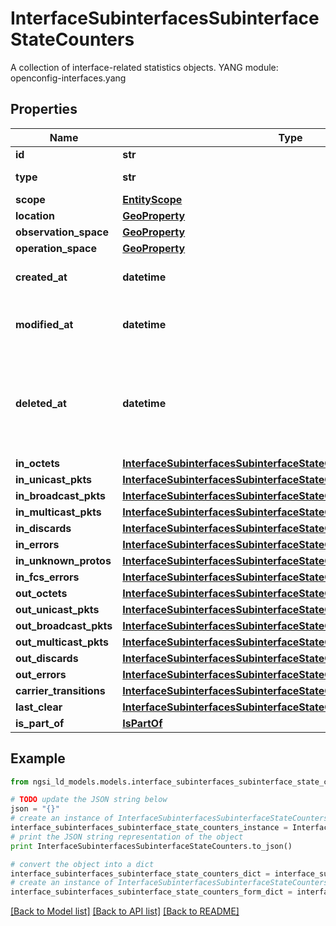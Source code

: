 # InterfaceSubinterfacesSubinterfaceStateCounters

A collection of interface-related statistics objects.  YANG module: openconfig-interfaces.yang 

## Properties

Name | Type | Description | Notes
------------ | ------------- | ------------- | -------------
**id** | **str** | Entity id.  | [optional] 
**type** | **str** | NGSI-LD Entity identifier. It has to be InterfaceSubinterfacesSubinterfaceStateCounters. | [default to 'InterfaceSubinterfacesSubinterfaceStateCounters']
**scope** | [**EntityScope**](EntityScope.md) |  | [optional] 
**location** | [**GeoProperty**](GeoProperty.md) |  | [optional] 
**observation_space** | [**GeoProperty**](GeoProperty.md) |  | [optional] 
**operation_space** | [**GeoProperty**](GeoProperty.md) |  | [optional] 
**created_at** | **datetime** | Is defined as the temporal Property at which the Entity, Property or Relationship was entered into an NGSI-LD system.  | [optional] [readonly] 
**modified_at** | **datetime** | Is defined as the temporal Property at which the Entity, Property or Relationship was last modified in an NGSI-LD system, e.g. in order to correct a previously entered incorrect value.  | [optional] [readonly] 
**deleted_at** | **datetime** | Is defined as the temporal Property at which the Entity, Property or Relationship was deleted from an NGSI-LD system.  Entity deletion timestamp. See clause 4.8 It is only used in notifications reporting deletions and in the Temporal Representation of Entities (clause 4.5.6), Properties (clause 4.5.7), Relationships (clause 4.5.8) and LanguageProperties (clause 5.2.32).  | [optional] [readonly] 
**in_octets** | [**InterfaceSubinterfacesSubinterfaceStateCountersInOctets**](InterfaceSubinterfacesSubinterfaceStateCountersInOctets.md) |  | [optional] 
**in_unicast_pkts** | [**InterfaceSubinterfacesSubinterfaceStateCountersInUnicastPkts**](InterfaceSubinterfacesSubinterfaceStateCountersInUnicastPkts.md) |  | [optional] 
**in_broadcast_pkts** | [**InterfaceSubinterfacesSubinterfaceStateCountersInBroadcastPkts**](InterfaceSubinterfacesSubinterfaceStateCountersInBroadcastPkts.md) |  | [optional] 
**in_multicast_pkts** | [**InterfaceSubinterfacesSubinterfaceStateCountersInMulticastPkts**](InterfaceSubinterfacesSubinterfaceStateCountersInMulticastPkts.md) |  | [optional] 
**in_discards** | [**InterfaceSubinterfacesSubinterfaceStateCountersInDiscards**](InterfaceSubinterfacesSubinterfaceStateCountersInDiscards.md) |  | [optional] 
**in_errors** | [**InterfaceSubinterfacesSubinterfaceStateCountersInErrors**](InterfaceSubinterfacesSubinterfaceStateCountersInErrors.md) |  | [optional] 
**in_unknown_protos** | [**InterfaceSubinterfacesSubinterfaceStateCountersInUnknownProtos**](InterfaceSubinterfacesSubinterfaceStateCountersInUnknownProtos.md) |  | [optional] 
**in_fcs_errors** | [**InterfaceSubinterfacesSubinterfaceStateCountersInFcsErrors**](InterfaceSubinterfacesSubinterfaceStateCountersInFcsErrors.md) |  | [optional] 
**out_octets** | [**InterfaceSubinterfacesSubinterfaceStateCountersOutOctets**](InterfaceSubinterfacesSubinterfaceStateCountersOutOctets.md) |  | [optional] 
**out_unicast_pkts** | [**InterfaceSubinterfacesSubinterfaceStateCountersOutUnicastPkts**](InterfaceSubinterfacesSubinterfaceStateCountersOutUnicastPkts.md) |  | [optional] 
**out_broadcast_pkts** | [**InterfaceSubinterfacesSubinterfaceStateCountersOutBroadcastPkts**](InterfaceSubinterfacesSubinterfaceStateCountersOutBroadcastPkts.md) |  | [optional] 
**out_multicast_pkts** | [**InterfaceSubinterfacesSubinterfaceStateCountersOutMulticastPkts**](InterfaceSubinterfacesSubinterfaceStateCountersOutMulticastPkts.md) |  | [optional] 
**out_discards** | [**InterfaceSubinterfacesSubinterfaceStateCountersOutDiscards**](InterfaceSubinterfacesSubinterfaceStateCountersOutDiscards.md) |  | [optional] 
**out_errors** | [**InterfaceSubinterfacesSubinterfaceStateCountersOutErrors**](InterfaceSubinterfacesSubinterfaceStateCountersOutErrors.md) |  | [optional] 
**carrier_transitions** | [**InterfaceSubinterfacesSubinterfaceStateCountersCarrierTransitions**](InterfaceSubinterfacesSubinterfaceStateCountersCarrierTransitions.md) |  | [optional] 
**last_clear** | [**InterfaceSubinterfacesSubinterfaceStateCountersLastClear**](InterfaceSubinterfacesSubinterfaceStateCountersLastClear.md) |  | [optional] 
**is_part_of** | [**IsPartOf**](IsPartOf.md) |  | 

## Example

```python
from ngsi_ld_models.models.interface_subinterfaces_subinterface_state_counters import InterfaceSubinterfacesSubinterfaceStateCounters

# TODO update the JSON string below
json = "{}"
# create an instance of InterfaceSubinterfacesSubinterfaceStateCounters from a JSON string
interface_subinterfaces_subinterface_state_counters_instance = InterfaceSubinterfacesSubinterfaceStateCounters.from_json(json)
# print the JSON string representation of the object
print InterfaceSubinterfacesSubinterfaceStateCounters.to_json()

# convert the object into a dict
interface_subinterfaces_subinterface_state_counters_dict = interface_subinterfaces_subinterface_state_counters_instance.to_dict()
# create an instance of InterfaceSubinterfacesSubinterfaceStateCounters from a dict
interface_subinterfaces_subinterface_state_counters_form_dict = interface_subinterfaces_subinterface_state_counters.from_dict(interface_subinterfaces_subinterface_state_counters_dict)
```
[[Back to Model list]](../README.md#documentation-for-models) [[Back to API list]](../README.md#documentation-for-api-endpoints) [[Back to README]](../README.md)


